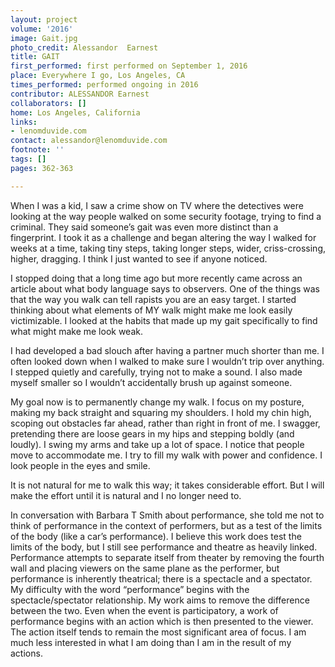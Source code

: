 ```yaml
---
layout: project
volume: '2016'
image: Gait.jpg
photo_credit: Alessandor  Earnest
title: GAIT
first_performed: first performed on September 1, 2016
place: Everywhere I go, Los Angeles, CA
times_performed: performed ongoing in 2016
contributor: ALESSANDOR Earnest
collaborators: []
home: Los Angeles, California
links:
- lenomduvide.com
contact: alessandor@lenomduvide.com
footnote: ''
tags: []
pages: 362-363

---
```


When I was a kid, I saw a crime show on TV where the detectives were looking at the way people walked on some security footage, trying to find a criminal. They said someone’s gait was even more distinct than a fingerprint. I took it as a challenge and began altering the way I walked for weeks at a time, taking tiny steps, taking longer steps, wider, criss-crossing, higher, dragging. I think I just wanted to see if anyone noticed.

I stopped doing that a long time ago but more recently came across an article about what body language says to observers. One of the things was that the way you walk can tell rapists you are an easy target. I started thinking about what elements of MY walk might make me look easily victimizable. I looked at the habits that made up my gait specifically to find what might make me look weak.

I had developed a bad slouch after having a partner much shorter than me. I often looked down when I walked to make sure I wouldn’t trip over anything. I stepped quietly and carefully, trying not to make a sound. I also made myself smaller so I wouldn’t accidentally brush up against someone.

My goal now is to permanently change my walk. I focus on my posture, making my back straight and squaring my shoulders. I hold my chin high, scoping out obstacles far ahead, rather than right in front of me. I swagger, pretending there are loose gears in my hips and stepping boldly (and loudly). I swing my arms and take up a lot of space. I notice that people move to accommodate me. I try to fill my walk with power and confidence. I look people in the eyes and smile.

It is not natural for me to walk this way; it takes considerable effort. But I will make the effort until it is natural and I no longer need to.

In conversation with Barbara T Smith about performance, she told me not to think of performance in the context of performers, but as a test of the limits of the body (like a car’s performance). I believe this work does test the limits of the body, but I still see performance and theatre as heavily linked. Performance attempts to separate itself from theater by removing the fourth wall and placing viewers on the same plane as the performer, but performance is inherently theatrical; there is a spectacle and a spectator. My difficulty with the word “performance” begins with the spectacle/spectator relationship. My work aims to remove the difference between the two. Even when the event is participatory, a work of performance begins with an action which is then presented to the viewer. The action itself tends to remain the most significant area of focus. I am much less interested in what I am doing than I am in the result of my actions.

